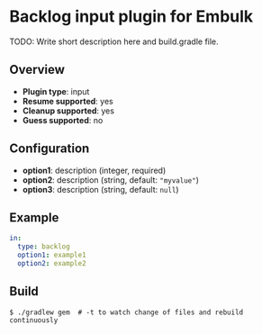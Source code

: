 # Backlog input plugin for Embulk

TODO: Write short description here and build.gradle file.

## Overview

* **Plugin type**: input
* **Resume supported**: yes
* **Cleanup supported**: yes
* **Guess supported**: no

## Configuration

- **option1**: description (integer, required)
- **option2**: description (string, default: `"myvalue"`)
- **option3**: description (string, default: `null`)

## Example

```yaml
in:
  type: backlog
  option1: example1
  option2: example2
```


## Build

```
$ ./gradlew gem  # -t to watch change of files and rebuild continuously
```
